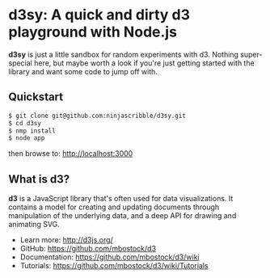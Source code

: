 d3sy: A quick and dirty d3 playground with Node.js
==================================================

__d3sy__ is just a little sandbox for random experiments
with d3. Nothing super-special here, but maybe worth a
look if you're just getting started with the library and
want some code to jump off with.

Quickstart
----------

```bash
$ git clone git@github.com:ninjascribble/d3sy.git
$ cd d3sy
$ nmp install
$ node app
```

then browse to: [http://localhost:3000](http://localhost:3000)

What is d3?
-----------

__d3__ is a JavaScript library that's often used for
data visualizations. It contains a model for creating
and updating documents through manipulation of the
underlying data, and a deep API for drawing and
animating SVG.

* Learn more: http://d3js.org/
* GitHub: https://github.com/mbostock/d3
* Documentation: https://github.com/mbostock/d3/wiki
* Tutorials: https://github.com/mbostock/d3/wiki/Tutorials


